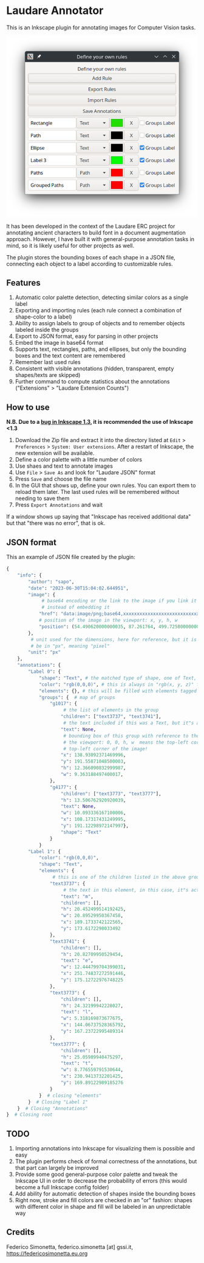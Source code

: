 # Laudare Annotator

This is an Inkscape plugin for annotating images for Computer Vision tasks.

<p align="center">
    <img src="./_static/Screenshot-v0.2.png" alt="Screenshot">
</p>

It has been developed in the context of the Laudare ERC project for annotating ancient
characters to build font in a document augmentation approach. However, I have built it
with general-purpose annotation tasks in mind, so it is likely useful for other projects
as well.

The plugin stores the bounding boxes of each shape in a JSON file, connecting each
object to a label according to customizable rules.

## Features

1. Automatic color palette detection, detecting similar colors as a single label
2. Exporting and importing rules (each rule connect a combination of shape-color to a
   label)
3. Ability to assign labels to group of objects and to remember objects labeled inside
   the groups
4. Export to JSON format, easy for parsing in other projects
5. Embed the image in base64 format
6. Supports text, rectangles, paths, and ellipses, but only the bounding boxes and the
   text content are remembered
7. Remember last used rules
8. Consistent with visible annotations (hidden, transparent, empty shapes/texts are
   skipped)
9. Further command to compute statistics about the annotations ("Extensions" > "Laudare
   Extension Counts")

## How to use

**N.B. Due to a [bug in Inkscape 1.3](https://gitlab.com/inkscape/inbox/-/issues/9143), it is recommended the use of Inkscape <1.3** 

1. Download the Zip file and extract it into the directory listed at `Edit` >
   `Preferences` > `System: User extensions`. After a restart of Inkscape, the new
   extension will be available.
2. Define a color palette with a little number of colors
3. Use shaes and text to annotate images
4. Use `File` > `Save As` and look for "Laudare JSON" format
5. Press `Save` and choose the file name
6. In the GUI that shows up, define your own rules. You can export them to reload them
   later. The last used rules will be remembered without needing to save them
7. Press `Export Annotations` and wait

If a window shows up saying that "Inkscape has received additional data" but that "there
was no error", that is ok.

## JSON format

This an example of JSON file created by the plugin:

```python
{
    "info": {
        "author": "sapo",
        "date": "2023-06-30T15:04:02.644951",
        "image": {
             # base64 encoding or the link to the image if you link it in inkscape
             # instead of embedding it
            "href": "data:image/png;base64,xxxxxxxxxxxxxxxxxxxxxxxxxxxxxxxxxxxxxxxxxxxxxxxx"
            # position of the image in the viewport: x, y, h, w
            "position": (54.490620000000035, 87.261764, 499.72580000000005, 651.9024)
        },
         # unit used for the dimensions, here for reference, but it is and will always
         # be in "px", meaning "pixel"
        "unit": "px"
    },
    "annotations": {
        "Label 0": {
            "shape": "Text", # the matched type of shape, one of Text, Path, Rectangle, Ellipse
            "color": "rgb(0,0,0)", # this is always in "rgb(x, y, z)" format
            "elements": {}, # this will be filled with elements tagged with "Label 0"
            "groups": {  # map of groups
                "g1017": {
                     # the list of elements in the group
                    "children": ["text3737", "text3741"],
                     # the text included if this was a Text, but it"s a group...
                    "text": None,
                     # bounding box of this group with reference to the image, not to
                     # the viewport: 0, 0, h, w  means the top-left corner is in the
                     # top-left corner of the image!
                    "x": 138.93092371469996,
                    "y": 191.55871048500003,
                    "h": 12.366090832999987,
                    "w": 9.363188497400017,
                },
                "g4177": {
                    "children": ["text3773", "text3777"],
                    "h": 13.506762920920039,
                    "text": None,
                    "w": 10.093336167100006,
                    "x": 108.17317431249995,
                    "y": 191.12298972147997},
                    "shape": "Text"
                }
            }
        "Label 1": {
            "color": "rgb(0,0,0)",
            "shape": "Text",
            "elements": {
                 # this is one of the children listed in the above groups!
                "text3737": {
                     # the text in this element, in this case, it"s actually only one letter!
                    "text": "m",
                    "children": [],
                    "h": 20.452499514192425,
                    "w": 20.89529950367458,
                    "x": 189.1733742122565,
                    "y": 173.6172298033492
                },
                "text3741": {
                    "children": [],
                    "h": 20.82709950529454,
                    "text": "e",
                    "w": 12.444799704399031,
                    "x": 251.74837272591446,
                    "y": 175.12722976748225
                },
                "text3773": {
                    "children": [],
                    "h": 24.32199942228027,
                    "text": "l",
                    "w": 5.318169873677675,
                    "x": 144.06737528365792,
                    "y": 167.23722995489314
                },
                "text3777": {
                    "children": [],
                    "h": 25.05989940475297,
                    "text": "t",
                    "w": 8.776559791530644,
                    "x": 230.9413732201425,
                    "y": 169.89122989185276
                }
            }  # closing "elements"
        }  # Closing "Label 1"
    }  # Closing "Annotations"
}  # Closing root
```

## TODO

1. Importing annotations into Inkscape for visualizing them is possible and easy
2. The plugin performs check of formal correctness of the annotations, but that part can
   largely be improved
3. Provide some good general-purpose color palette and tweak the Inkscape UI in order to
   decrease the probability of errors (this would become a full Inkscape config folder)
4. Add ability for automatic detection of shapes inside the bounding boxes
5. Right now, stroke and fill colors are checked in an "or" fashion: shapes with different
   color in shape and fill will be labeled in an unpredictable way

## Credits

Federico Simonetta, federico.simonetta [at] gssi.it, https://federicosimonetta.eu.org
